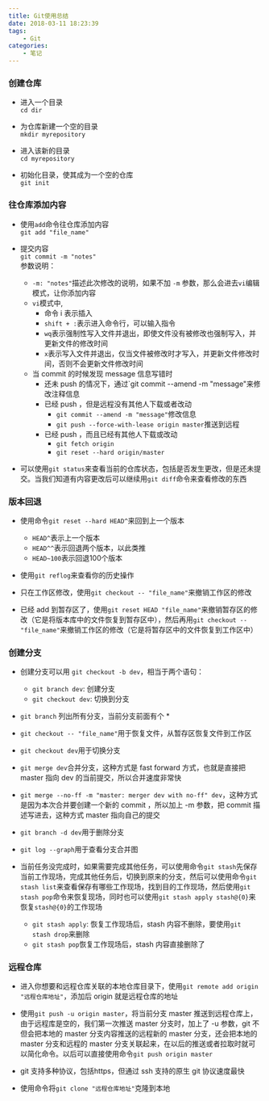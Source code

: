 ```yaml
---
title: Git使用总结
date: 2018-03-11 18:23:39
tags:
	- Git
categories:
	- 笔记
---
```


### 创建仓库
* 进入一个目录    
    `cd dir`
    
* 为仓库新建一个空的目录  
    `mkdir myrepository`

* 进入该新的目录   
    `cd myrepository` 

* 初始化目录，使其成为一个空的仓库  
    `git init`

### 往仓库添加内容
* 使用`add`命令往仓库添加内容    
    `git add "file_name"`

* 提交内容  
    `git commit -m "notes"`   
    参数说明：   
    * `-m: "notes"`描述此次修改的说明，如果不加 `-m` 参数，那么会进去`vi`编辑模式，让你添加内容    
    * `vi`模式中, 
        * 命令 i 表示插入  
        * `shift + :`表示进入命令行，可以输入指令  
        * `wq`表示强制性写入文件并退出，即使文件没有被修改也强制写入，并更新文件的修改时间
        * `x`表示写入文件并退出，仅当文件被修改时才写入，并更新文件修改时间，否则不会更新文件修改时间 
    * 当 commit 的时候发现 message 信息写错时
        * 还未 push 的情况下，通过`git commit --amend -m "message"来修改注释信息
        * 已经 push ，但是远程没有其他人下载或者改动
            * `git commit --amend -m "message"`修改信息
            * `git push --force-with-lease origin master`推送到远程
        * 已经 push ，而且已经有其他人下载或改动
            * `git fetch origin`
            * `git reset --hard origin/master`
* 可以使用`git status`来查看当前的仓库状态，包括是否发生更改，但是还未提交。当我们知道有内容更改后可以继续用`git diff`命令来查看修改的东西

### 版本回退
* 使用命令`git reset --hard HEAD^`来回到上一个版本
    * `HEAD^`表示上一个版本
    * `HEAD^^`表示回退两个版本，以此类推
    * `HEAD~100`表示回退100个版本

* 使用`git reflog`来查看你的历史操作

* 只在工作区修改，使用`git checkout -- "file_name"`来撤销工作区的修改

* 已经 add 到暂存区了，使用`git reset HEAD "file_name"`来撤销暂存区的修改（它是将版本库中的文件恢复到暂存区中），然后再用`git checkout -- "file_name"`来撤销工作区的修改（它是将暂存区中的文件恢复到工作区中）

### 创建分支
* 创建分支可以用 `git checkout -b dev`，相当于两个语句：    
    * `git branch dev`: 创建分支  
    * `git checkout dev`: 切换到分支 

* `git branch` 列出所有分支，当前分支前面有个 *

* `git checkout -- "file_name"`用于恢复文件，从暂存区恢复文件到工作区
  
* `git checkout dev`用于切换分支

* `git merge dev`合并分支，这种方式是 fast forward 方式，也就是直接把 master 指向 dev 的当前提交，所以合并速度非常快

* `git merge --no-ff -m "master: merger dev with no-ff" dev`，这种方式是因为本次合并要创建一个新的 commit ，所以加上 -m 参数，把 commit 描述写进去，这种方式 master 指向自己的提交

* `git branch -d dev`用于删除分支

* `git log --graph`用于查看分支合并图

* 当前任务没完成时，如果需要完成其他任务，可以使用命令`git stash`先保存当前工作现场，完成其他任务后，切换到原来的分支，然后可以使用命令`git stash list`来查看保存有哪些工作现场，找到目的工作现场，然后使用`git stash pop`命令来恢复现场，同时也可以使用`git stash apply stash@{0}`来恢复`stash@{0}`的工作现场
    * `git stash apply`: 恢复工作现场后，stash 内容不删除，要使用`git stash drop`来删除
    * `git stash pop`恢复工作现场后，stash 内容直接删除了

### 远程仓库
* 进入你想要和远程仓库关联的本地仓库目录下，使用`git remote add origin "远程仓库地址"`，添加后 origin 就是远程仓库的地址

* 使用`git push -u origin master`，将当前分支 master 推送到远程仓库上，由于远程库是空的，我们第一次推送 master 分支时，加上了 -u 参数，git 不但会把本地的 master 分支内容推送的远程新的 master 分支，还会把本地的 master 分支和远程的 master 分支关联起来，在以后的推送或者拉取时就可以简化命令。以后可以直接使用命令`git push origin master`

* git 支持多种协议，包括https，但通过 ssh 支持的原生 git 协议速度最快

* 使用命令将`git clone "远程仓库地址"`克隆到本地
